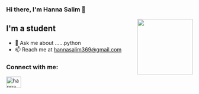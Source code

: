 ### Hi there, I'm Hanna Salim 👋

<img align='right' src='https://github.com/Rishit-dagli/Rishit-dagli/blob/master/images/octocat-anime.gif' width='150"'>

## I'm a student

- 💬 Ask me about ......python
- 📫 Reach me at hannasalim369@gmail.com

<h3 align="left">Connect with me:</h3>
<p align="left">
<a href="https://instagram.com/hanna._salim" target="blank"><img align="center" src="https://raw.githubusercontent.com/rahuldkjain/github-profile-readme-generator/master/src/images/icons/Social/instagram.svg" alt="hanna._salim" height="30" width="40" /></a>
</p>

